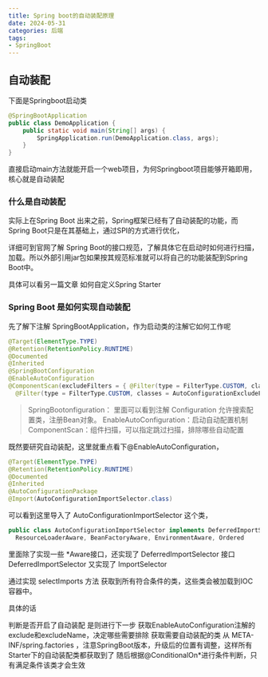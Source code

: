 ```yaml
---
title: Spring boot的自动装配原理
date: 2024-05-31
categories: 后端
tags:
- SpringBoot
---
```


## 自动装配

下面是Springboot启动类

```java
@SpringBootApplication
public class DemoApplication {
    public static void main(String[] args) {
        SpringApplication.run(DemoApplication.class, args);
    }
}

```

直接启动main方法就能开启一个web项目，为何Springboot项目能够开箱即用，核心就是自动装配

### 什么是自动装配

实际上在Spring  Boot 出来之前，Spring框架已经有了自动装配的功能，而 Spring Boot只是在其基础上，通过SPI的方式进行优化，

详细可到官网了解 Spring Boot的接口规范，了解具体它在启动时如何进行扫描，加载。所以外部引用jar包如果按其规范标准就可以将自己的功能装配到Spring Boot中。

具体可以看另一篇文章  如何自定义Spring Starter

### Spring Boot 是如何实现自动装配

先了解下注解 SpringBootApplication，作为启动类的注解它如何工作呢

```java
@Target(ElementType.TYPE)
@Retention(RetentionPolicy.RUNTIME)
@Documented
@Inherited
@SpringBootConfiguration
@EnableAutoConfiguration
@ComponentScan(excludeFilters = { @Filter(type = FilterType.CUSTOM, classes = TypeExcludeFilter.class),
  @Filter(type = FilterType.CUSTOM, classes = AutoConfigurationExcludeFilter.class) })
```

> SpringBootonfiguration： 里面可以看到注解 Configuration 允许搜索配置类，注册Bean对象。
EnableAutoConfiguration：启动自动配置机制
ComponentScan：组件扫描，可以指定跳过扫描，排除哪些自动配置

既然要研究自动装配，这里就重点看下@EnableAutoConfiguration，

```java
@Target(ElementType.TYPE)
@Retention(RetentionPolicy.RUNTIME)
@Documented
@Inherited
@AutoConfigurationPackage
@Import(AutoConfigurationImportSelector.class)
```

可以看到这里导入了 AutoConfigurationImportSelector 这个类，

```java
public class AutoConfigurationImportSelector implements DeferredImportSelector, BeanClassLoaderAware,
  ResourceLoaderAware, BeanFactoryAware, EnvironmentAware, Ordered
```

里面除了实现一些 *Aware接口，还实现了 DeferredImportSelector 接口 DeferredImportSelector 又实现了 ImportSelector

通过实现 selectImports 方法 获取到所有符合条件的类，这些类会被加载到IOC容器中。

具体的话

判断是否开启了自动装配 是则进行下一步
获取EnableAutoConfiguration注解的exclude和excludeName，决定哪些需要排除
获取需要自动装配的类 从 META-INF/spring.factories ，注意SpringBoot版本，升级后的位置有调整，这样所有Starter下的自动装配类都获取到了
随后根据@ConditionalOn*进行条件判断，只有满足条件该类才会生效
